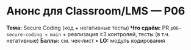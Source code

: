# Анонс для Classroom/LMS — P06

**Тема:** Secure Coding (код + негативные тесты)
**Что сдаём:** PR `p06-secure-coding → main` + реализация ≥3 контролей, тесты (в т.ч. негативные)
**Баллы:** см. чек‑лист • **LO:** модуль кодирования
